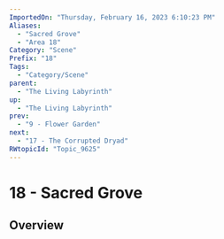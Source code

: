 ```yaml
---
ImportedOn: "Thursday, February 16, 2023 6:10:23 PM"
Aliases:
  - "Sacred Grove"
  - "Area 18"
Category: "Scene"
Prefix: "18"
Tags:
  - "Category/Scene"
parent:
  - "The Living Labyrinth"
up:
  - "The Living Labyrinth"
prev:
  - "9 - Flower Garden"
next:
  - "17 - The Corrupted Dryad"
RWtopicId: "Topic_9625"
---
```

# 18 - Sacred Grove
## Overview
